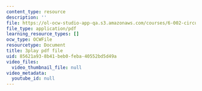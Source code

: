 ```yaml
---
content_type: resource
description: ''
file: https://ol-ocw-studio-app-qa.s3.amazonaws.com/courses/6-002-circuits-and-electronics-spring-2007/85621a938b41beb0feba40552bd5d49a_jURSAKBlIZA.pdf
file_type: application/pdf
learning_resource_types: []
ocw_type: OCWFile
resourcetype: Document
title: 3play pdf file
uid: 85621a93-8b41-beb0-feba-40552bd5d49a
video_files:
  video_thumbnail_file: null
video_metadata:
  youtube_id: null
---
```

